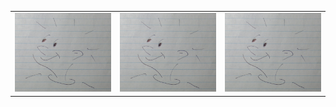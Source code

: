 | | | |
|:-------------------------:|:-------------------------:|:-------------------------:|
|<img width="400" alt="something" src="https://github.com/randomwangran/draw/raw/master/d0.0.PNG">  |<img width="400" alt="something" src="https://github.com/randomwangran/draw/raw/master/d0.0.PNG">  |<img width="400" alt="something" src="https://github.com/randomwangran/draw/raw/master/d0.0.PNG">  |

